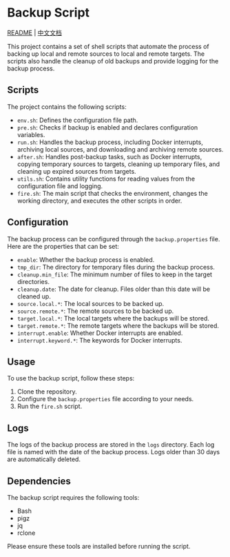 # Backup Script

[README](README.md) | [中文文档](README_zh.md)

This project contains a set of shell scripts that automate the process of backing up local and remote sources to local and remote targets. The scripts also handle the cleanup of old backups and provide logging for the backup process.

## Scripts

The project contains the following scripts:

- `env.sh`: Defines the configuration file path.
- `pre.sh`: Checks if backup is enabled and declares configuration variables.
- `run.sh`: Handles the backup process, including Docker interrupts, archiving local sources, and downloading and archiving remote sources.
- `after.sh`: Handles post-backup tasks, such as Docker interrupts, copying temporary sources to targets, cleaning up temporary files, and cleaning up expired sources from targets.
- `utils.sh`: Contains utility functions for reading values from the configuration file and logging.
- `fire.sh`: The main script that checks the environment, changes the working directory, and executes the other scripts in order.

## Configuration

The backup process can be configured through the `backup.properties` file. Here are the properties that can be set:

- `enable`: Whether the backup process is enabled.
- `tmp_dir`: The directory for temporary files during the backup process.
- `cleanup.min_file`: The minimum number of files to keep in the target directories.
- `cleanup.date`: The date for cleanup. Files older than this date will be cleaned up.
- `source.local.*`: The local sources to be backed up.
- `source.remote.*`: The remote sources to be backed up.
- `target.local.*`: The local targets where the backups will be stored.
- `target.remote.*`: The remote targets where the backups will be stored.
- `interrupt.enable`: Whether Docker interrupts are enabled.
- `interrupt.keyword.*`: The keywords for Docker interrupts.

## Usage

To use the backup script, follow these steps:

1. Clone the repository.
2. Configure the `backup.properties` file according to your needs.
3. Run the `fire.sh` script.

## Logs

The logs of the backup process are stored in the `logs` directory. Each log file is named with the date of the backup process. Logs older than 30 days are automatically deleted.

## Dependencies

The backup script requires the following tools:

- Bash
- pigz
- jq
- rclone

Please ensure these tools are installed before running the script.